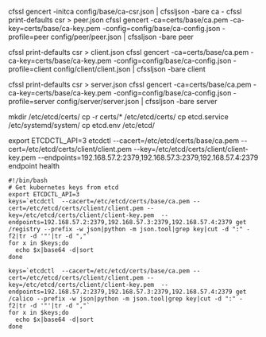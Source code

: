 
cfssl gencert -initca config/base/ca-csr.json | cfssljson -bare ca -
cfssl print-defaults csr > peer.json
cfssl gencert -ca=certs/base/ca.pem -ca-key=certs/base/ca-key.pem -config=config/base/ca-config.json -profile=peer config/peer/peer.json | cfssljson -bare peer

cfssl print-defaults csr > client.json
cfssl gencert -ca=certs/base/ca.pem -ca-key=certs/base/ca-key.pem -config=config/base/ca-config.json -profile=client config/client/client.json | cfssljson -bare client

cfssl print-defaults csr > server.json
cfssl gencert -ca=certs/base/ca.pem -ca-key=certs/base/ca-key.pem -config=config/base/ca-config.json -profile=server config/server/server.json | cfssljson -bare server

mkdir /etc/etcd/certs/
cp -r certs/* /etc/etcd/certs/
cp etcd.service /etc/systemd/system/
cp etcd.env /etc/etcd/

export ETCDCTL_API=3
etcdctl  --cacert=/etc/etcd/certs/base/ca.pem --cert=/etc/etcd/certs/client/client.pem --key=/etc/etcd/certs/client/client-key.pem  --endpoints=192.168.57.2:2379,192.168.57.3:2379,192.168.57.4:2379 endpoint health



```shell
#!/bin/bash
# Get kubernetes keys from etcd
export ETCDCTL_API=3
keys=`etcdctl  --cacert=/etc/etcd/certs/base/ca.pem --cert=/etc/etcd/certs/client/client.pem --key=/etc/etcd/certs/client/client-key.pem  --endpoints=192.168.57.2:2379,192.168.57.3:2379,192.168.57.4:2379 get /registry --prefix -w json|python -m json.tool|grep key|cut -d ":" -f2|tr -d '"'|tr -d ","`
for x in $keys;do
  echo $x|base64 -d|sort
done

keys=`etcdctl  --cacert=/etc/etcd/certs/base/ca.pem --cert=/etc/etcd/certs/client/client.pem --key=/etc/etcd/certs/client/client-key.pem  --endpoints=192.168.57.2:2379,192.168.57.3:2379,192.168.57.4:2379 get /calico --prefix -w json|python -m json.tool|grep key|cut -d ":" -f2|tr -d '"'|tr -d ","`
for x in $keys;do
  echo $x|base64 -d|sort
done
```